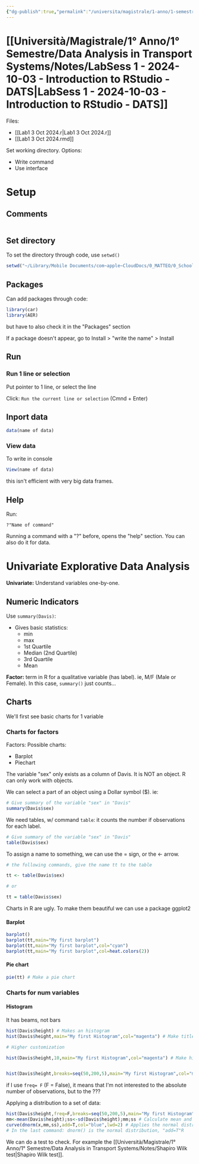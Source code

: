 ```yaml
---
{"dg-publish":true,"permalink":"/universita/magistrale/1-anno/1-semestre/data-analysis-in-transport-systems/notes/lab-sess-1-2024-10-03-introduction-to-r-studio-dats/","tags":["UNI"]}
---
```


# [[Università/Magistrale/1° Anno/1° Semestre/Data Analysis in Transport Systems/Notes/LabSess 1 - 2024-10-03 - Introduction to RStudio - DATS\|LabSess 1 - 2024-10-03 - Introduction to RStudio - DATS]]

Files:
- [[Lab1 3 Oct 2024.r\|Lab1 3 Oct 2024.r]]
- [[Lab1 3 Oct 2024.rmd]]

Set working directory. Options:
- Write command
- Use interface

# Setup

## Comments

```R

```

## Set directory

To set the directory through code, use `setwd()`

```R
setwd("~/Library/Mobile Documents/com~apple~CloudDocs/0_MATTEO/0_School/0_Università/1_Magistrale/1_UPC - Barcellona/1° Year/Data Analisys in Transport Systems/Lab Sessions/2024-10-03 - DATS")
```

## Packages

Can add packages through code:

```R
library(car)
library(AER)
```

but have to also check it in the "Packages" section

If a package doesn't appear, go to
Install > "write the name" > Install

## Run

### Run 1 line or selection

Put pointer to 1 line, or select the line

Click: `Run the current line or selection` (Cmnd + Enter)

## Inport data

```R
data(name of data)
```

### View data

To write in console

```R
View(name of data)
```

this isn't efficient with very big data frames.

## Help

Run:

```
?"Name of command"
```

Running a command with a "?" before, opens the "help" section. You can also do it for data.


# Univariate Explorative Data Analysis

**Univariate:** Understand variables one-by-one.


## Numeric Indicators

Use `summary(Davis)`:
- Gives basic statistics:
	- min
	- max
	 - 1st Quartile
	- Median (2nd Quartile)
	- 3rd Quartile
	- Mean

**Factor:** term in R for a qualitative variable (has label). ie, M/F (Male or Female). In this case, `summary()` just counts...

## Charts

We'll first see basic charts for 1 variable

### Charts for factors

Factors:
Possible charts:
- Barplot
- Piechart

The variable "sex" only exists as a column of Davis. It is NOT an object. R can only work with objects.

We can select a part of an object using a Dollar symbol (\$).
ie:
```R
# Give summary of the variable "sex" in "Davis"
summary(Davis$sex)
```

We need tables, w/ command `table`: it counts the number if observations for each label.

```R
# Give summary of the variable "sex" in "Davis"
table(Davis$sex)
```

To assign a name to something, we can use the = sign, or the <- arrow.

```R
# the following commands, give the name tt to the table

tt <- table(Davis$sex)

# or

tt = table(Davis$sex)
```

Charts in R are ugly. To make them beautiful we can use a package ggplot2


#### Barplot

```R
barplot()
barplot(tt,main="My first barplot")
barplot(tt,main="My first barplot",col="cyan")
barplot(tt,main="My first barplot",col=heat.colors(2))
```

#### Pie chart

```R
pie(tt) # Make a pie chart
```

### Charts for num variables

#### Histogram

It has beams, not bars

```R
hist(Davis$height) # Makes an histogram
hist(Davis$height,main="My first Histogram",col="magenta") # Make title and color
```

```R
# Higher customization

hist(Davis$height,10,main="My first Histogram",col="magenta") # Make histogram dividing the range into 10 intervals (10 beams) of the same lenght


hist(Davis$height,breaks=seq(50,200,5),main="My first Histogram",col="magenta") # From 50 to 200, the lenght of the beam is equal to 5
```

if I use `freq= F` (F = False), it means that I'm not interested to the absolute number of observations, but to the ???

Applying a distribution to a set of data:

```R
hist(Davis$height,freq=F,breaks=seq(50,200,5),main="My first Histogram",col="magenta")
mm<-mean(Davis$height);ss<-sd(Davis$height);mm;ss # Calculate mean and Standard Deviation (needed for the density func of the normal distrib.) and assign them to variables called mm and ss
curve(dnorm(x,mm,ss),add=T,col="blue",lwd=2) # Applies the normal distribution using the mean mm and the Standard Deviation ss
# In the last command: dnorm() is the normal distribution, "add=T"R

```

We can do a test to check. For example the [[Università/Magistrale/1° Anno/1° Semestre/Data Analysis in Transport Systems/Notes/Shapiro Wilk test\|Shapiro Wilk test]].